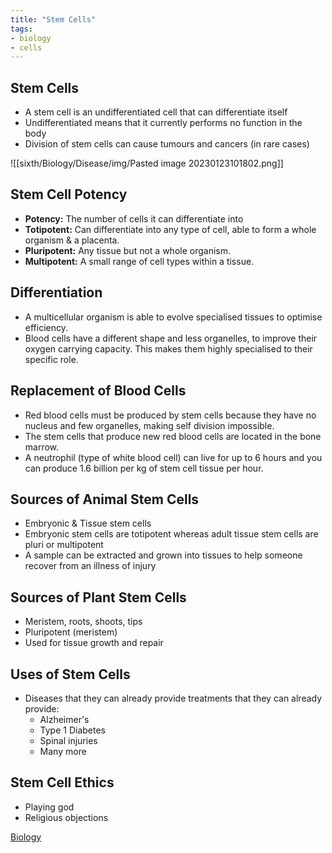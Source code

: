 ```yaml
---
title: "Stem Cells"
tags:
- biology
- cells
---
```


## Stem Cells

- A stem cell is an undifferentiated cell that can differentiate itself
- Undifferentiated means that it currently performs no function in the body
- Division of stem cells can cause tumours and cancers (in rare cases)

![[sixth/Biology/Disease/img/Pasted image 20230123101802.png]]

## Stem Cell Potency

- **Potency:** The number of cells it can differentiate into
- **Totipotent:** Can differentiate into any type of cell, able to form a whole organism & a placenta.
- **Pluripotent:** Any tissue but not a whole organism.
- **Multipotent:** A small range of cell types within a tissue.

## Differentiation

- A multicellular organism is able to evolve specialised tissues to optimise efficiency.
- Blood cells have a different shape and less organelles, to improve their oxygen carrying capacity. This makes them highly specialised to their specific role.

## Replacement of Blood Cells

- Red blood cells must be produced by stem cells because they have no nucleus and few organelles, making self division impossible.
- The stem cells that produce new red blood cells are located in the bone marrow.
- A neutrophil (type of white blood cell) can live for up to 6 hours and you can produce 1.6 billion per kg of stem cell tissue per hour.

## Sources of Animal Stem Cells

- Embryonic & Tissue stem cells
- Embryonic stem cells are totipotent whereas adult tissue stem cells are pluri or multipotent
- A sample can be extracted and grown into tissues to help someone recover from an illness of injury

## Sources of Plant Stem Cells

- Meristem, roots, shoots, tips
- Pluripotent (meristem)
- Used for tissue growth and repair

## Uses of Stem Cells

- Diseases that they can already provide treatments that they can already provide:
	- Alzheimer's
	- Type 1 Diabetes
	- Spinal injuries
	- Many more

## Stem Cell Ethics

- Playing god
- Religious objections


[Biology](/Biology)